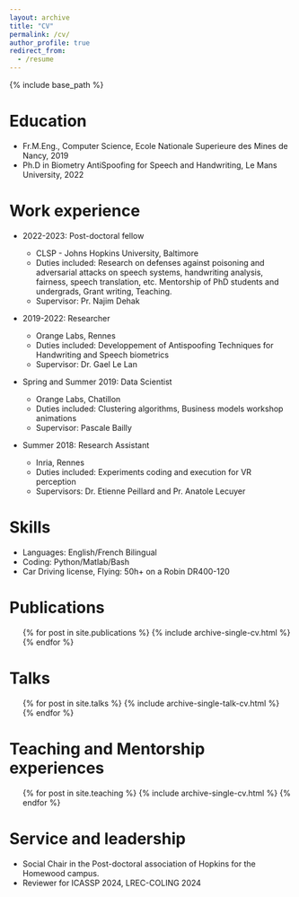```yaml
---
layout: archive
title: "CV"
permalink: /cv/
author_profile: true
redirect_from:
  - /resume
---
```


{% include base_path %}

Education
======
* Fr.M.Eng., Computer Science,  Ecole Nationale Superieure des Mines de Nancy, 2019
* Ph.D in Biometry AntiSpoofing for Speech and Handwriting, Le Mans University, 2022

Work experience
======
* 2022-2023: Post-doctoral fellow
  * CLSP - Johns Hopkins University, Baltimore
  * Duties included: Research on defenses against poisoning and adversarial attacks on speech systems, handwriting analysis, fairness, speech translation, etc. Mentorship of PhD students and undergrads, Grant writing, Teaching.
  * Supervisor: Pr. Najim Dehak

* 2019-2022: Researcher
  * Orange Labs, Rennes
  * Duties included: Developpement of Antispoofing Techniques for Handwriting and Speech biometrics
  * Supervisor: Dr. Gael Le Lan

* Spring and Summer 2019: Data Scientist
  * Orange Labs, Chatillon
  * Duties included: Clustering algorithms, Business models workshop animations
  * Supervisor: Pascale Bailly

* Summer 2018: Research Assistant
  * Inria, Rennes
  * Duties included: Experiments coding and execution for VR perception
  * Supervisors: Dr. Etienne Peillard and Pr. Anatole Lecuyer


  
Skills
======
* Languages: English/French Bilingual
* Coding: Python/Matlab/Bash
* Car Driving license, Flying: 50h+ on a Robin DR400-120

Publications
======
  <ul>{% for post in site.publications %}
    {% include archive-single-cv.html %}
  {% endfor %}</ul>
  
Talks
======
  <ul>{% for post in site.talks %}
    {% include archive-single-talk-cv.html %}
  {% endfor %}</ul>
  
Teaching and Mentorship experiences
======
  <ul>{% for post in site.teaching %}
    {% include archive-single-cv.html %}
  {% endfor %}</ul>
  
Service and leadership
======
* Social Chair in the Post-doctoral association of Hopkins for the Homewood campus.
* Reviewer for ICASSP 2024, LREC-COLING 2024
